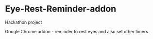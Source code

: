 # Eye-Rest-Reminder-addon

Hackathon project

Google Chrome addon - reminder to rest eyes and also set other timers 

